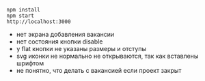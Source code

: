 

```
npm install
npm start
http://localhost:3000
```


 - нет экрана добавления вакансии
 - нет состояния кнопки disable
 - у flat кнопки не указаны размеры и отступы
 - svg иконки не нормально не открываются, так как вставлены шрифтом
 - не понятно, что делать с вакансией если проект закрыт
